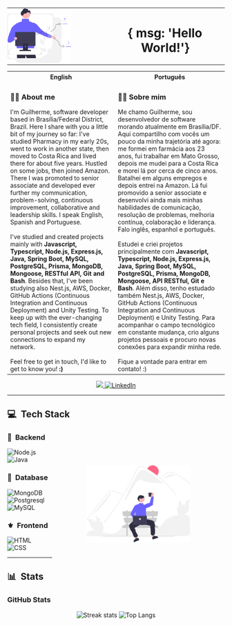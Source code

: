 <table align="center">
  <tr >
      <td style="padding: 0 5rem 0 0">
      <img src="./images/dev_productivity_re_fylf.svg" style="width:11rem;">
    </td>
    <td style="">
      <h1 align="center">{ msg: 'Hello World!'}</h1>
    </td>
  </tr>
</table>

<div align="left">

<table>
  <tr>
    <th><div align="center">English</div></th>
    <th><div align="center">Português</div></th>
  </tr>
  <tr>
    <td>
      <h3>👨‍💻 About me</h3>
      I'm Guilherme, software developer based in Brasília/Federal District, Brazil. Here I share with you a little bit of my journey so far: I've studied Pharmacy in my early 20s, went to work in another state, then moved to Costa Rica and lived there for about five years. Hustled on some jobs, then joined Amazon. There I was promoted to senior associate and developed ever further my communication, problem-solving, continuous improvement, collaborative and leadership skills. I speak English, Spanish and Portuguese.
      <br /><br />
      I've studied and created projects mainly with <b>Javascript, Typescript, Node.js, Express.js, Java, Spring Boot, MySQL, PostgreSQL, Prisma, MongoDB, Mongoose, RESTful API, Git and Bash</b>. Besides that, I've been studying also Nest.js, AWS, Docker, GitHub Actions (Continuous Integration and Continuous Deployment) and Unity Testing. To keep up with the ever-changing tech field, I consistently create personal projects and seek out new connections to expand my network.
      <br /><br />
      Feel free to get in touch, I'd like to get to know you! <b>:)</b>
    </td>
    <td>
      <h3>👨‍💻 Sobre mim</h3>
      Me chamo Guilherme, sou desenvolvedor de software morando atualmente em Brasília/DF. Aqui compartilho com vocês um pouco da minha trajetória até agora: me formei em farmácia aos 23 anos, fui trabalhar em Mato Grosso, depois me mudei para a Costa Rica e morei lá por cerca de cinco anos. Batalhei em alguns empregos e depois entrei na Amazon. Lá fui promovido a senior associate e desenvolvi ainda mais minhas habilidades de comunicação, resolução de problemas, melhoria contínua, colaboração e liderança. Falo inglês, espanhol e português.
      <br /><br />
      Estudei e criei projetos principalmente com <b>Javascript, Typescript, Node.js, Express.js, Java, Spring Boot, MySQL, PostgreSQL, Prisma, MongoDB, Mongoose, API RESTful, Git e Bash</b>. Além disso, tenho estudado também Nest.js, AWS, Docker, GitHub Actions (Continuous Integration and Continuous Deployment) e Unity Testing. Para acompanhar o campo tecnológico em constante mudança, crio alguns projetos pessoais e procuro novas conexões para expandir minha rede.
      <br /><br />
      Fique a vontade para entrar em contato! :)
    </td>
  </tr>
</table>

<div align="center">
  <a href="mailto:dev.gsilv@gmail.com">
    <img src="https://img.shields.io/badge/-email-ffffff?style=for-the-badge&amp;logo=gmail&amp;logoColor=d0021b alt="E-mail">
  </a>
  <a href="https://www.linkedin.com/in/devguilhermesilva/">
    <img src="https://img.shields.io/badge/-LinkedIn-ffffff?style=for-the-badge&amp;logo=linkedin&amp;logoColor=4a90e2" alt="LinkedIn">
  </a>
</div>

---

## 💻 &nbsp;Tech Stack
<div style="float:right; padding: 5rem">
  <img src="./images/working_from_anywhere_re_9obt.svg" style="width:15rem;">
</div>

<div>
</div>

### 🧮 &nbsp;Backend

![Node.js](https://img.shields.io/badge/Node.js-E7ECEB?style=for-the-badge&logo=node.js&logoColor=53D9A2)&nbsp;
![Java](https://img.shields.io/badge/Java-E7ECEB?style=for-the-badge&logo=openjdk&logoColor=1572B6)&nbsp;


### 💾 &nbsp;Database

![MongoDB](https://img.shields.io/badge/-MongoDB-E7ECEB?style=for-the-badge&logo=mongodb&logoColor=C86833)&nbsp;
![Postgresql](https://img.shields.io/badge/-Postgresql-E7ECEB?style=for-the-badge&logo=postgresql&logoColor=004D8F)&nbsp;
![MySQL](https://img.shields.io/badge/-MySQL-E7ECEB?style=for-the-badge&logo=mysql&logoColor=004D8F)&nbsp;

### ⚜️ &nbsp;Frontend

![HTML](https://img.shields.io/badge/-HTML-E7ECEB?style=for-the-badge&logo=HTML5&logoColor=C86833)&nbsp;
![CSS](https://img.shields.io/badge/-CSS-E7ECEB?style=for-the-badge&logo=CSS3&logoColor=139DFF)&nbsp;
</div>

---

## 📊 &nbsp;Stats

<h3 align="left">GitHub Stats</h3>

<div align="center">
    <img alt="Streak stats" height="130em" src="https://streak-stats.demolab.com/?user=dev-gsilv&theme=dark">
	<img alt="Top Langs" height="130em" src="https://github-readme-stats-git-masterrstaa-rickstaa.vercel.app/api/top-langs/?username=dev-gsilv&line_height=10&card_width=355&layout=compact&hide_title=false&count_private=true&langs_count=4&show_icons=true&title_color=FFFFFF&hide=html,css&bg_color=151515&text_color=8B8B8B&border_radius=3&border_color=FFFFFF">
</div>
</div>

